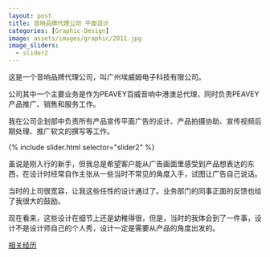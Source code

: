 ```yaml
---
layout: post
title: 音响品牌代理公司 平面设计
categories: [Graphic-Design]
image: assets/images/graphic/2011.jpg
image_sliders:
  - slider2
---
```


这是一个音响品牌代理公司，叫广州埃威姆电子科技有限公司。

公司其中一个主要业务是作为PEAVEY百威音响中港澳总代理，同时负责PEAVEY产品推广、销售和服务工作。

我在公司企划部中负责所有产品宣传平面广告的设计、产品拍摄协助、宣传视频后期处理、推广软文的撰写等工作。

{% include slider.html selector="slider2" %}

虽说是刚入行的新手，但我总是希望客户能从广告画面里感受到产品想表达的东西，在设计时经常自作主张从一些当时不常见的角度入手，试图让广告自己说话。

当时的上司很宽容，让我这些任性的设计通过了。业务部门的同事正面的反馈也给了我很大的鼓励。

现在看来，这些设计在细节上还是幼稚得很，但是，当时的我体会到了一件事，设计不是设计师自己的个人秀，设计一定是需要从产品的角度出发的。

[相关经历](https://8ku.github.io/journey/2011/06/07/GraphicDesign_Journey)

